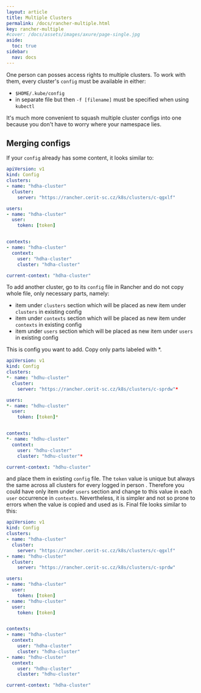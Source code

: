 ```yaml
---
layout: article
title: Multiple Clusters
permalink: /docs/rancher-multiple.html
key: rancher-multiple
#cover: /docs/assets/images/axure/page-single.jpg
aside:
  toc: true
sidebar:
  nav: docs
---
```


One person can posses access rights to multiple clusters. To work with them, every cluster's `config` must be available in either:
- `$HOME/.kube/config`
- in separate file but then `-f [filename]` must be specified when using `kubectl`

It's much more convenient to squash multiple cluster configs into one because you don't have to worry where your namespace lies. 

## Merging configs
If your `config` already has some content, it looks similar to:

```yaml
apiVersion: v1
kind: Config
clusters:
- name: "hdha-cluster"
  cluster:
    server: "https://rancher.cerit-sc.cz/k8s/clusters/c-qgxlf"

users:
- name: "hdha-cluster"
  user:
    token: [token]


contexts:
- name: "hdha-cluster"
  context:
    user: "hdha-cluster"
    cluster: "hdha-cluster"

current-context: "hdha-cluster"
```

To add another cluster, go to its `config` file in Rancher and do not copy whole file, only necessary parts, namely:
- item under `clusters` section which will be placed as new item under `clusters` in existing config
- item under `contexts` section which will be placed as new item under `contexts` in existing config
- item under `users` section which will be placed as new item under `users` in existing config
 
This is config you want to add. Copy only parts labeled with *.

```yaml
apiVersion: v1
kind: Config
clusters:
*- name: "hdhu-cluster"
  cluster:
    server: "https://rancher.cerit-sc.cz/k8s/clusters/c-sprdw"*

users:
*- name: "hdhu-cluster"
  user:
    token: [token]*


contexts:
*- name: "hdhu-cluster"
  context:
    user: "hdhu-cluster"
    cluster: "hdhu-cluster"*

current-context: "hdhu-cluster"
```

and place them in existing `config` file. The `token` value is unique but always the same across all clusters for every logged in person .
Therefore you could have only item under `users` section and change to this value in each `user` occurrence in `contexts`. Nevertheless, it is simpler and not so prone to errors when the value is copied and used as is.
Final file looks similar to this:

```yaml
apiVersion: v1
kind: Config
clusters:
- name: "hdha-cluster"
  cluster:
    server: "https://rancher.cerit-sc.cz/k8s/clusters/c-qgxlf"
- name: "hdhu-cluster"
  cluster:
    server: "https://rancher.cerit-sc.cz/k8s/clusters/c-sprdw"

users:
- name: "hdha-cluster"
  user:
    token: [token]
- name: "hdhu-cluster"
  user:
    token: [token]


contexts:
- name: "hdha-cluster"
  context:
    user: "hdha-cluster"
    cluster: "hdha-cluster"
- name: "hdhu-cluster"
  context:
    user: "hdhu-cluster"
    cluster: "hdhu-cluster"

current-context: "hdha-cluster"
```

